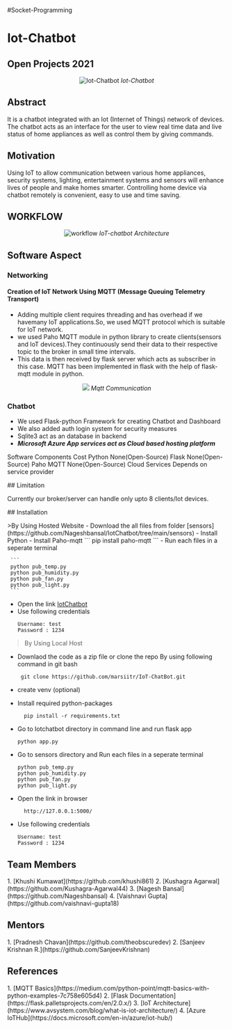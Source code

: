 #Socket-Programming
# Iot-Chatbot
## Open Projects 2021


<p align="center">
 <img src="https://user-images.githubusercontent.com/76246968/127762969-0b0b08ea-84e5-41cd-a843-ae954c220526.png" alt="Iot-Chatbot">
 <i>Iot-Chatbot</i>
</p>


<p align="justify">
<h2>Abstract</h2>
<p>It is a chatbot integrated with an Iot (Internet of Things) network of devices. The chatbot acts as an interface for the user to view real time data and live status of home appliances as well as control them by giving commands.</p>
</p>
 
<p align="justify">
<h2>Motivation</h2>
<p>Using IoT to allow communication between various home appliances, security systems, lighting, entertainment systems and sensors will enhance lives of people and make homes smarter. Controlling home device via chatbot remotely is convenient, easy to use and time saving.</p>
</p>

<p align="justify">
<h2>WORKFLOW</h2>
</p>

<p align="center">
 <img src="https://user-images.githubusercontent.com/76246968/127763126-a25261c6-256c-4462-b347-6034bd148757.png" alt="workflow">
 <i>IoT-chatbot Architecture</i>
</p>

<p align="justify">
<h2>Software Aspect</h2>

### Networking
  #### Creation of IoT Network Using MQTT (Message Queuing Telemetry Transport)</p>

   - Adding multiple client requires threading and has overhead if we havemany IoT applications.So, we used MQTT protocol which is suitable for IoT network. 
   - we used Paho MQTT module in python library to create clients(sensors and IoT devices).They continuously send their data to their respective topic to the broker in small          time intervals. 
   - This data is then received by flask server which acts as subscriber in this case. MQTT has been implemented in flask with the help of flask-mqtt module in python.
  

  <p align="center">
  <img src="https://user-images.githubusercontent.com/76246968/127762697-35ea25c1-0845-4827-a4b0-a41863896f34.png">
  <i>Mqtt Communication</i>
  </p>
 
### Chatbot
- We used Flask-python Framework for creating Chatbot and Dashboard
- We also added auth login system for security measures
- Sqlite3 act as an database in backend
- ***Microsoft Azure App services act as Cloud based hosting platform*** 


 

<p align="justify>
## Cost Structure
</p>

| Software Components | Cost |
|:---------------------:|:----:|
| Python | None(Open-Source) |
| Flask | None(Open-Source) |
| Paho MQTT | None(Open-Source) |
| Cloud Services | Depends on service provider |

<p align="justify>
## Applications
 </p>
<p>- Healthcare Sector</p>
<p>- Home Automation</p>
- Automotive IoT
- Industrial Automation
- Wearables

<p align="justify>
 ## Limitation
</p>
<p>
Currently our broker/server can handle only upto 8 clients/Iot devices.</p>
 
<p align="justify>
## Future Improvements
</p>
 - ML model for better User experience which can give best suggestions to user by analysing previous user input.
 - Allowing connection of more clients
 - Raspberry Pi and Sensors usage so that we can deal with realtime data.

<p align="justify>
   ## Installation
</p>
 >By Using Hosted Website 
   - Download the all files from folder [sensors](https://github.com/Nageshbansal/IotChatbot/tree/main/sensors) 
   -  Install Python 
   -  Install Paho-mqtt
      ``` 
      pip install paho-mqtt
      ```
   - Run each files in a seperate terminal 
   
     ```
     python pub_temp.py
     python pub_humidity.py
     python pub_fan.py
     python pub_light.py
     ```
     
   - Open the link [IotChatbot](https://iotchatbot.azurewebsites.net/)
   - Use following credentials
       ```
       Username: test
       Password : 1234 
        ```
>By Using Local Host
   - Downlaod the code as a zip file 
     or clone the repo By using following command in git bash
     ```
      git clone https://github.com/marsiitr/IoT-ChatBot.git
      ```
   - create venv (optional)
   - Install required python-packages 
      ```
        pip install -r requirements.txt
      ```
   - Go to Iotchatbot directory in command line and run flask app
      ```
      python app.py
     ```
   - Go to sensors directory and  Run each files in a seperate terminal 
     ```
     python pub_temp.py
     python pub_humidity.py
     python pub_fan.py
     python pub_light.py
     ```
     
   - Open the link in browser 
      ```
        http://127.0.0.1:5000/
       ```
   - Use following credentials
       ```
       Username: test
       Password : 1234  
       
     ```
<p align="justify>
 ## Hosted Chatbot
 </p>
 [http://iotchatbot.azurewebsites.net/](http://iotchatbot.azurewebsites.net/)
  
  <p align="jutify">
 <h2> Team Members</h2>
 <p>
 1. [Khushi Kumawat](https://github.com/khushi861)
 2. [Kushagra Agarwal](https://github.com/Kushagra-Agarwal44)
 3. [Nagesh Bansal](https://github.com/Nageshbansal)
 4. [Vaishnavi Gupta](https://github.com/vaishnavi-gupta18)
 </p>

 
  <h2> Mentors</h2>
  <p>
 1. [Pradnesh Chavan](https://github.com/theobscuredev)
 2. [Sanjeev Krishnan R.](https://github.com/SanjeevKrishnan)
  </p>


  <h2> References</h2>
  <p>
 1. [MQTT Basics](https://medium.com/python-point/mqtt-basics-with-python-examples-7c758e605d4)
 2. [Flask Documentation](https://flask.palletsprojects.com/en/2.0.x/)
 3. [IoT Architecture](https://www.avsystem.com/blog/what-is-iot-architecture/)
 4. [Azure IoTHub](https://docs.microsoft.com/en-in/azure/iot-hub/)
  </p>

  
